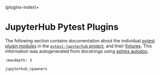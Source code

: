 (plugins-index)=

# JupyterHub Pytest Plugins

The following section contains documentation about the individual [pytest plugin modules](https://docs.pytest.org/en/7.1.x/how-to/writing_plugins.html) in the [`pytest-jupyterhub` project](https://github.com/jupyterhub/pytest-jupyterhub), and their [fixtures](https://docs.pytest.org/en/stable/explanation/fixtures.html).
This information was autogenerated from docstrings using [sphinx autodoc](https://www.sphinx-doc.org/en/master/usage/extensions/autodoc.html).

```{toctree}
:maxdepth: 3

jupyterhub_spawners
```
